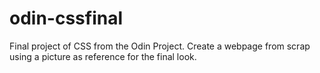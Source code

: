 # odin-cssfinal
Final project of CSS from the Odin Project. Create a webpage from scrap using a picture as reference for the final look.
